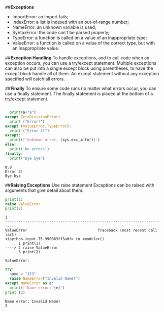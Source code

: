##**Exceptions**
*   ImportError: an import fails;
* IndexError: a list is indexed with an out-of-range number;
* NameError: an unknown variable is used;
* SyntaxError: the code can't be parsed properly;
* TypeError: a function is called on a value of an inappropriate type;
* ValueError: a function is called on a value of the correct type, but with an inappropriate value.

##**Exception Handling**
To handle exceptions, and to call code when an exception occurs, you can use a try/except statement. Multiple exceptions can also be put into a single except block using parentheses, to have the except block handle all of them. An except statement without any exception specified will catch all errors.

##**Finally**
To ensure some code runs no matter what errors occur, you can use a finally statement. The finally statement is placed at the bottom of a try/except statement.

``` py

  print(a+"a")
except ZeroDivisionError:
  print ("Error!")
except (ValueError,TypeError):
  print ("Error 2!")
except:
  print(f'Unknown error: {sys.exc_info()}')
else:
  print('No errors')
finally:
  print("Bye bye")


```

```
0.0
Error 2!
Bye bye
```
##**Raising Exceptions** 
Use raise statement
Exceptions can be raised with arguments that give detail about them.

``` py
print(1)
raise ValueError
print(2)
```
```
1
---------------------------------------------------------------------------
ValueError                                Traceback (most recent call last)
<ipython-input-75-990863ff3a0f> in <module>()
      1 print(1)
----> 2 raise ValueError
      3 print(2)

ValueError: 
```

``` py
try:
  name = "123"
  raise NameError("Invalid Name!")
except NameError as e:
  print(f'Name error: {e}')
print (2)
```
```
Name error: Invalid Name!
2
```